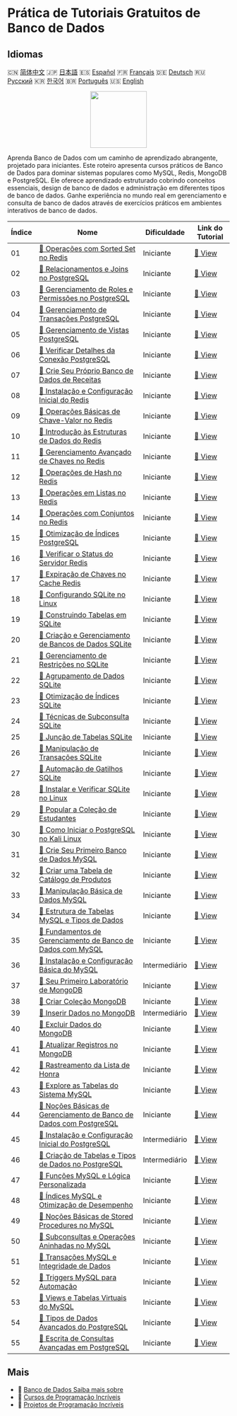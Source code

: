 # Prática de Tutoriais Gratuitos de Banco de Dados

## Idiomas

🇨🇳 [简体中文](README_zh.md) 🇯🇵 [日本語](README_ja.md) 🇪🇸 [Español](README_es.md) 🇫🇷 [Français](README_fr.md) 🇩🇪 [Deutsch](README_de.md) 🇷🇺 [Русский](README_ru.md) 🇰🇷 [한국어](README_ko.md) 🇧🇷 [Português](README_pt.md) 🇺🇸 [English](README.md) 

<div align="center">
<img width="128px" src="https://file.labex.io/path/S2s0kYPxCISr.png">
</div>

Aprenda Banco de Dados com um caminho de aprendizado abrangente, projetado para iniciantes. Este roteiro apresenta cursos práticos de Banco de Dados para dominar sistemas populares como MySQL, Redis, MongoDB e PostgreSQL. Ele oferece aprendizado estruturado cobrindo conceitos essenciais, design de banco de dados e administração em diferentes tipos de banco de dados. Ganhe experiência no mundo real em gerenciamento e consulta de banco de dados através de exercícios práticos em ambientes interativos de banco de dados.

|   Índice | Nome                                                                                                                                                              | Dificuldade   | Link do Tutorial                                                                                        |
|----------|-------------------------------------------------------------------------------------------------------------------------------------------------------------------|---------------|---------------------------------------------------------------------------------------------------------|
|       01 | [📖 Operações com Sorted Set no Redis](https://labex.io/pt/tutorials/redis-redis-sorted-set-operations-552105)                                                    | Iniciante     | [🔗 View](https://labex.io/pt/tutorials/redis-redis-sorted-set-operations-552105)                       |
|       02 | [📖 Relacionamentos e Joins no PostgreSQL](https://labex.io/pt/tutorials/postgresql-postgresql-relationships-and-joins-550959)                                    | Iniciante     | [🔗 View](https://labex.io/pt/tutorials/postgresql-postgresql-relationships-and-joins-550959)           |
|       03 | [📖 Gerenciamento de Roles e Permissões no PostgreSQL](https://labex.io/pt/tutorials/postgresql-postgresql-role-and-permission-management-550960)                 | Iniciante     | [🔗 View](https://labex.io/pt/tutorials/postgresql-postgresql-role-and-permission-management-550960)    |
|       04 | [📖 Gerenciamento de Transações PostgreSQL](https://labex.io/pt/tutorials/postgresql-postgresql-transaction-management-550964)                                    | Iniciante     | [🔗 View](https://labex.io/pt/tutorials/postgresql-postgresql-transaction-management-550964)            |
|       05 | [📖 Gerenciamento de Vistas PostgreSQL](https://labex.io/pt/tutorials/postgresql-postgresql-views-management-550966)                                              | Iniciante     | [🔗 View](https://labex.io/pt/tutorials/postgresql-postgresql-views-management-550966)                  |
|       06 | [📖 Verificar Detalhes da Conexão PostgreSQL](https://labex.io/pt/tutorials/postgresql-verify-postgresql-connection-details-551083)                               | Iniciante     | [🔗 View](https://labex.io/pt/tutorials/postgresql-verify-postgresql-connection-details-551083)         |
|       07 | [📖 Crie Seu Próprio Banco de Dados de Receitas](https://labex.io/pt/tutorials/postgresql-create-your-own-recipe-database-551100)                                 | Iniciante     | [🔗 View](https://labex.io/pt/tutorials/postgresql-create-your-own-recipe-database-551100)              |
|       08 | [📖 Instalação e Configuração Inicial do Redis](https://labex.io/pt/tutorials/redis-installation-and-initial-setup-of-redis-552075)                               | Iniciante     | [🔗 View](https://labex.io/pt/tutorials/redis-installation-and-initial-setup-of-redis-552075)           |
|       09 | [📖 Operações Básicas de Chave-Valor no Redis](https://labex.io/pt/tutorials/redis-basic-key-value-operations-in-redis-552077)                                    | Iniciante     | [🔗 View](https://labex.io/pt/tutorials/redis-basic-key-value-operations-in-redis-552077)               |
|       10 | [📖 Introdução às Estruturas de Dados do Redis](https://labex.io/pt/tutorials/redis-introduction-to-redis-data-structures-552078)                                 | Iniciante     | [🔗 View](https://labex.io/pt/tutorials/redis-introduction-to-redis-data-structures-552078)             |
|       11 | [📖 Gerenciamento Avançado de Chaves no Redis](https://labex.io/pt/tutorials/redis-redis-advanced-key-management-552094)                                          | Iniciante     | [🔗 View](https://labex.io/pt/tutorials/redis-redis-advanced-key-management-552094)                     |
|       12 | [📖 Operações de Hash no Redis](https://labex.io/pt/tutorials/redis-redis-hash-operations-552096)                                                                 | Iniciante     | [🔗 View](https://labex.io/pt/tutorials/redis-redis-hash-operations-552096)                             |
|       13 | [📖 Operações em Listas no Redis](https://labex.io/pt/tutorials/redis-redis-list-operations-552098)                                                               | Iniciante     | [🔗 View](https://labex.io/pt/tutorials/redis-redis-list-operations-552098)                             |
|       14 | [📖 Operações com Conjuntos no Redis](https://labex.io/pt/tutorials/redis-redis-set-operations-552104)                                                            | Iniciante     | [🔗 View](https://labex.io/pt/tutorials/redis-redis-set-operations-552104)                              |
|       15 | [📖 Otimização de Índices PostgreSQL](https://labex.io/pt/tutorials/postgresql-postgresql-index-optimization-550955)                                              | Iniciante     | [🔗 View](https://labex.io/pt/tutorials/postgresql-postgresql-index-optimization-550955)                |
|       16 | [📖 Verificar o Status do Servidor Redis](https://labex.io/pt/tutorials/redis-verify-redis-server-status-552152)                                                  | Iniciante     | [🔗 View](https://labex.io/pt/tutorials/redis-verify-redis-server-status-552152)                        |
|       17 | [📖 Expiração de Chaves no Cache Redis](https://labex.io/pt/tutorials/redis-expire-keys-in-redis-cache-552156)                                                    | Iniciante     | [🔗 View](https://labex.io/pt/tutorials/redis-expire-keys-in-redis-cache-552156)                        |
|       18 | [📖 Configurando SQLite no Linux](https://labex.io/pt/tutorials/sqlite-setting-up-sqlite-in-linux-552335)                                                         | Iniciante     | [🔗 View](https://labex.io/pt/tutorials/sqlite-setting-up-sqlite-in-linux-552335)                       |
|       19 | [📖 Construindo Tabelas em SQLite](https://labex.io/pt/tutorials/sqlite-building-tables-in-sqlite-552336)                                                         | Iniciante     | [🔗 View](https://labex.io/pt/tutorials/sqlite-building-tables-in-sqlite-552336)                        |
|       20 | [📖 Criação e Gerenciamento de Bancos de Dados SQLite](https://labex.io/pt/tutorials/sqlite-creating-and-managing-sqlite-databases-552337)                        | Iniciante     | [🔗 View](https://labex.io/pt/tutorials/sqlite-creating-and-managing-sqlite-databases-552337)           |
|       21 | [📖 Gerenciamento de Restrições no SQLite](https://labex.io/pt/tutorials/sqlite-sqlite-constraint-management-552545)                                              | Iniciante     | [🔗 View](https://labex.io/pt/tutorials/sqlite-sqlite-constraint-management-552545)                     |
|       22 | [📖 Agrupamento de Dados SQLite](https://labex.io/pt/tutorials/sqlite-sqlite-data-grouping-552547)                                                                | Iniciante     | [🔗 View](https://labex.io/pt/tutorials/sqlite-sqlite-data-grouping-552547)                             |
|       23 | [📖 Otimização de Índices SQLite](https://labex.io/pt/tutorials/sqlite-sqlite-index-optimization-552552)                                                          | Iniciante     | [🔗 View](https://labex.io/pt/tutorials/sqlite-sqlite-index-optimization-552552)                        |
|       24 | [📖 Técnicas de Subconsulta SQLite](https://labex.io/pt/tutorials/sqlite-sqlite-subquery-techniques-552555)                                                       | Iniciante     | [🔗 View](https://labex.io/pt/tutorials/sqlite-sqlite-subquery-techniques-552555)                       |
|       25 | [📖 Junção de Tabelas SQLite](https://labex.io/pt/tutorials/sqlite-sqlite-table-joining-552556)                                                                   | Iniciante     | [🔗 View](https://labex.io/pt/tutorials/sqlite-sqlite-table-joining-552556)                             |
|       26 | [📖 Manipulação de Transações SQLite](https://labex.io/pt/tutorials/sqlite-sqlite-transaction-handling-552558)                                                    | Iniciante     | [🔗 View](https://labex.io/pt/tutorials/sqlite-sqlite-transaction-handling-552558)                      |
|       27 | [📖 Automação de Gatilhos SQLite](https://labex.io/pt/tutorials/sqlite-sqlite-trigger-automation-552559)                                                          | Iniciante     | [🔗 View](https://labex.io/pt/tutorials/sqlite-sqlite-trigger-automation-552559)                        |
|       28 | [📖 Instalar e Verificar SQLite no Linux](https://labex.io/pt/tutorials/sqlite-install-and-verify-sqlite-on-linux-552579)                                         | Iniciante     | [🔗 View](https://labex.io/pt/tutorials/sqlite-install-and-verify-sqlite-on-linux-552579)               |
|       29 | [📖 Popular a Coleção de Estudantes](https://labex.io/pt/tutorials/mongodb-populate-the-students-collection-425481)                                               | Iniciante     | [🔗 View](https://labex.io/pt/tutorials/mongodb-populate-the-students-collection-425481)                |
|       30 | [📖 Como Iniciar o PostgreSQL no Kali Linux](https://labex.io/pt/tutorials/kali-how-to-start-postgresql-in-kali-linux-417476)                                     | Iniciante     | [🔗 View](https://labex.io/pt/tutorials/kali-how-to-start-postgresql-in-kali-linux-417476)              |
|       31 | [📖 Crie Seu Primeiro Banco de Dados MySQL](https://labex.io/pt/tutorials/mysql-create-your-first-mysql-database-418265)                                          | Iniciante     | [🔗 View](https://labex.io/pt/tutorials/mysql-create-your-first-mysql-database-418265)                  |
|       32 | [📖 Criar uma Tabela de Catálogo de Produtos](https://labex.io/pt/tutorials/mysql-create-a-product-catalog-table-418298)                                          | Iniciante     | [🔗 View](https://labex.io/pt/tutorials/mysql-create-a-product-catalog-table-418298)                    |
|       33 | [📖 Manipulação Básica de Dados MySQL](https://labex.io/pt/tutorials/sql-mysql-basic-data-manipulation-418303)                                                    | Iniciante     | [🔗 View](https://labex.io/pt/tutorials/sql-mysql-basic-data-manipulation-418303)                       |
|       34 | [📖 Estrutura de Tabelas MySQL e Tipos de Dados](https://labex.io/pt/tutorials/mysql-mysql-table-structure-and-data-types-418307)                                 | Iniciante     | [🔗 View](https://labex.io/pt/tutorials/mysql-mysql-table-structure-and-data-types-418307)              |
|       35 | [📖 Fundamentos de Gerenciamento de Banco de Dados com MySQL](https://labex.io/pt/tutorials/mysql-database-management-fundamentals-with-mysql-418414)             | Iniciante     | [🔗 View](https://labex.io/pt/tutorials/mysql-database-management-fundamentals-with-mysql-418414)       |
|       36 | [📖 Instalação e Configuração Básica do MySQL](https://labex.io/pt/tutorials/mysql-installation-and-basic-configuration-of-mysql-418415)                          | Intermediário | [🔗 View](https://labex.io/pt/tutorials/mysql-installation-and-basic-configuration-of-mysql-418415)     |
|       37 | [📖 Seu Primeiro Laboratório de MongoDB](https://labex.io/pt/tutorials/mongodb-your-first-mongodb-lab-420660)                                                     | Iniciante     | [🔗 View](https://labex.io/pt/tutorials/mongodb-your-first-mongodb-lab-420660)                          |
|       38 | [📖 Criar Coleção MongoDB](https://labex.io/pt/tutorials/mongodb-create-mongodb-collection-420695)                                                                | Iniciante     | [🔗 View](https://labex.io/pt/tutorials/mongodb-create-mongodb-collection-420695)                       |
|       39 | [📖 Inserir Dados no MongoDB](https://labex.io/pt/tutorials/mongodb-insert-data-in-mongodb-420696)                                                                | Intermediário | [🔗 View](https://labex.io/pt/tutorials/mongodb-insert-data-in-mongodb-420696)                          |
|       40 | [📖 Excluir Dados do MongoDB](https://labex.io/pt/tutorials/mongodb-delete-mongodb-data-420822)                                                                   | Iniciante     | [🔗 View](https://labex.io/pt/tutorials/mongodb-delete-mongodb-data-420822)                             |
|       41 | [📖 Atualizar Registros no MongoDB](https://labex.io/pt/tutorials/mongodb-update-mongodb-records-420823)                                                          | Iniciante     | [🔗 View](https://labex.io/pt/tutorials/mongodb-update-mongodb-records-420823)                          |
|       42 | [📖 Rastreamento da Lista de Honra](https://labex.io/pt/tutorials/mongodb-honor-roll-tracker-425476)                                                              | Iniciante     | [🔗 View](https://labex.io/pt/tutorials/mongodb-honor-roll-tracker-425476)                              |
|       43 | [📖 Explore as Tabelas do Sistema MySQL](https://labex.io/pt/tutorials/mysql-explore-mysql-system-tables-391702)                                                  | Iniciante     | [🔗 View](https://labex.io/pt/tutorials/mysql-explore-mysql-system-tables-391702)                       |
|       44 | [📖 Noções Básicas de Gerenciamento de Banco de Dados com PostgreSQL](https://labex.io/pt/tutorials/postgresql-database-management-basics-with-postgresql-550899) | Iniciante     | [🔗 View](https://labex.io/pt/tutorials/postgresql-database-management-basics-with-postgresql-550899)   |
|       45 | [📖 Instalação e Configuração Inicial do PostgreSQL](https://labex.io/pt/tutorials/postgresql-installation-and-initial-setup-of-postgresql-550900)                | Intermediário | [🔗 View](https://labex.io/pt/tutorials/postgresql-installation-and-initial-setup-of-postgresql-550900) |
|       46 | [📖 Criação de Tabelas e Tipos de Dados no PostgreSQL](https://labex.io/pt/tutorials/postgresql-postgresql-table-creation-and-data-types-550901)                  | Intermediário | [🔗 View](https://labex.io/pt/tutorials/postgresql-postgresql-table-creation-and-data-types-550901)     |
|       47 | [📖 Funções MySQL e Lógica Personalizada](https://labex.io/pt/tutorials/mysql-mysql-functions-and-custom-logic-550908)                                            | Iniciante     | [🔗 View](https://labex.io/pt/tutorials/mysql-mysql-functions-and-custom-logic-550908)                  |
|       48 | [📖 Índices MySQL e Otimização de Desempenho](https://labex.io/pt/tutorials/mysql-mysql-indexes-and-performance-optimization-550910)                              | Iniciante     | [🔗 View](https://labex.io/pt/tutorials/mysql-mysql-indexes-and-performance-optimization-550910)        |
|       49 | [📖 Noções Básicas de Stored Procedures no MySQL](https://labex.io/pt/tutorials/mysql-mysql-stored-procedures-basics-550915)                                      | Iniciante     | [🔗 View](https://labex.io/pt/tutorials/mysql-mysql-stored-procedures-basics-550915)                    |
|       50 | [📖 Subconsultas e Operações Aninhadas no MySQL](https://labex.io/pt/tutorials/mysql-mysql-subqueries-and-nested-operations-550916)                               | Iniciante     | [🔗 View](https://labex.io/pt/tutorials/mysql-mysql-subqueries-and-nested-operations-550916)            |
|       51 | [📖 Transações MySQL e Integridade de Dados](https://labex.io/pt/tutorials/mysql-mysql-transactions-and-data-integrity-550918)                                    | Iniciante     | [🔗 View](https://labex.io/pt/tutorials/mysql-mysql-transactions-and-data-integrity-550918)             |
|       52 | [📖 Triggers MySQL para Automação](https://labex.io/pt/tutorials/mysql-mysql-triggers-for-automation-550919)                                                      | Iniciante     | [🔗 View](https://labex.io/pt/tutorials/mysql-mysql-triggers-for-automation-550919)                     |
|       53 | [📖 Views e Tabelas Virtuais do MySQL](https://labex.io/pt/tutorials/mysql-mysql-views-and-virtual-tables-550920)                                                 | Iniciante     | [🔗 View](https://labex.io/pt/tutorials/mysql-mysql-views-and-virtual-tables-550920)                    |
|       54 | [📖 Tipos de Dados Avançados do PostgreSQL](https://labex.io/pt/tutorials/postgresql-postgresql-advanced-data-types-550947)                                       | Iniciante     | [🔗 View](https://labex.io/pt/tutorials/postgresql-postgresql-advanced-data-types-550947)               |
|       55 | [📖 Escrita de Consultas Avançadas em PostgreSQL](https://labex.io/pt/tutorials/postgresql-postgresql-advanced-query-writing-550948)                              | Iniciante     | [🔗 View](https://labex.io/pt/tutorials/postgresql-postgresql-advanced-query-writing-550948)            |

## Mais

- 🔗 [Banco de Dados Saiba mais sobre](https://labex.io/pt/skilltrees/database)
- 🔗 [Cursos de Programação Incríveis](https://github.com/labex-labs/awesome-programming-courses)
- 🔗 [Projetos de Programação Incríveis](https://github.com/labex-labs/awesome-programming-projects)

